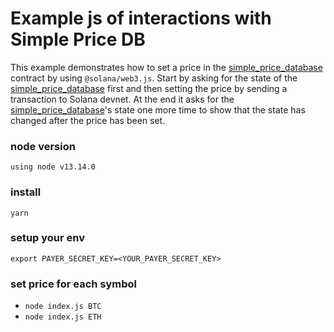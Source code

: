 # Example js of interactions with Simple Price DB

This example demonstrates how to set a price in the [simple_price_database](https://explorer.solana.com/address/5ZMhT6afgRs39ty1R2bLyoZBLuP7o3gsmrSYenaxHRNw?cluster=devnet) contract by using `@solana/web3.js`.
Start by asking for the state of the [simple_price_database](https://explorer.solana.com/address/5ZMhT6afgRs39ty1R2bLyoZBLuP7o3gsmrSYenaxHRNw?cluster=devnet) first and then setting the price by sending a transaction to Solana devnet. At the end it asks for the [simple_price_database](https://explorer.solana.com/address/5ZMhT6afgRs39ty1R2bLyoZBLuP7o3gsmrSYenaxHRNw?cluster=devnet)'s state one more time to show that the state has changed after the price has been set.

### node version

`using node v13.14.0`

### install

`yarn`

### setup your env

`export PAYER_SECRET_KEY=<YOUR_PAYER_SECRET_KEY>`

### set price for each symbol

- `node index.js BTC`
- `node index.js ETH`
